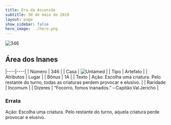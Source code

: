 ```yaml
---
title: Era da Ascensão
subtitle: 30 de maio de 2019
layout: page
show_sidebar: false
hero_image: ../hero.png
---
```


![346](https://cdn.keyforgegame.com/media/card_front/pt/435_346_GR2MWV8439R5_pt.png)

## Área dos Inanes

|----|----|
| Número | 346 |
| Casa | ![Untamed](https://archonarcana.com/images/thumb/b/bd/Untamed.png/22px-Untamed.png "Indomados") |
| Tipo | Artefato |
| Atributos | Lugar |
| Bônus | 1A |
| Texto | Ação: Escolha uma criatura. Pelo restante do turno, todas as criaturas perdem provocar e elusivo. |
| Raridade | Incomum |
| Dizeres | “Focorro, fomos inanados.” – Capitão Val Jericho |

### Errata

Ação: Escolha uma criatura. Pelo restante do turno, aquela criatura perde provocar e elusivo.
